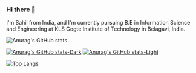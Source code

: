 ### Hi there 👋

I'm Sahil from India, and I'm currently pursuing B.E in Information Science and Engineering at KLS Gogte Institute of Technology in Belagavi, India.

![Anurag's GitHub stats](https://github-readme-stats.vercel.app/api?username=infinity-962&show_icons=true)

[![Anurag's GitHub stats-Dark](https://github-readme-stats.vercel.app/api?username=infinity-962&show_icons=true&theme=dark#gh-light-mode-only)](https://github.com/anuraghazra/github-readme-stats#gh-dark-mode-only)
[![Anurag's GitHub stats-Light](https://github-readme-stats.vercel.app/api?username=infinity-962&show_icons=true&theme=default#gh-dark-mode-only)](https://github.com/anuraghazra/github-readme-stats#gh-light-mode-only)

[![Top Langs](https://github-readme-stats.vercel.app/api/top-langs/?username=infinity-962&show_icons=true&theme=dark#gh-dark-mode-only)](https://github.com/anuraghazra/github-readme-stats#gh-dark-mode-only)

